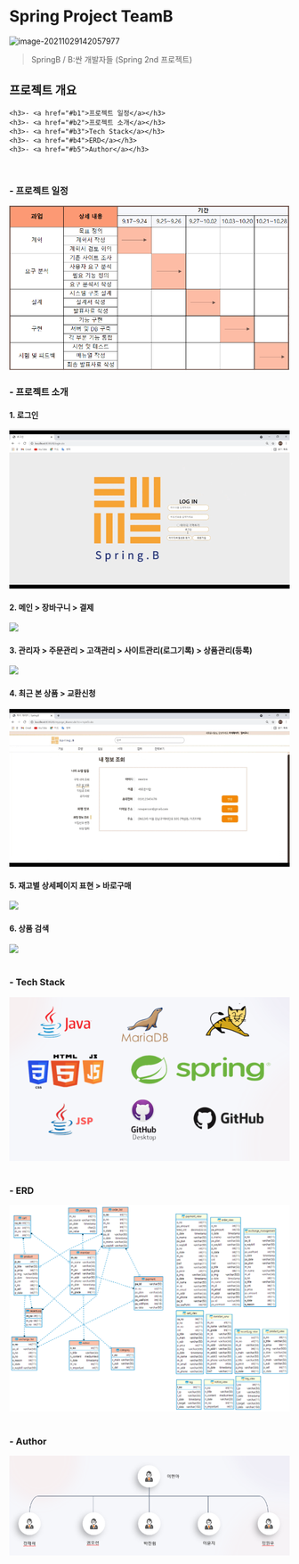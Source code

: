 # Spring Project TeamB

![image-20211029142057977](C:\Users\money\AppData\Roaming\Typora\typora-user-images\image-20211029142057977.png)

> SpringB / B:싼 개발자들 (Spring 2nd 프로젝트)

<h2>프로젝트 개요</h2>

    <h3>- <a href="#b1">프로젝트 일정</a></h3>
    <h3>- <a href="#b2">프로젝트 소개</a></h3>
    <h3>- <a href="#b3">Tech Stack</a></h3>
    <h3>- <a href="#b4">ERD</a></h3>
    <h3>- <a href="#b5">Author</a></h3>
<br>
<h3 id="b1">- 프로젝트 일정</h3>
<img src="/assets/img/SpringB_개발일정.PNG"><br>
<h3 id="b2">- 프로젝트 소개</h3>
<h4>1. 로그인</h4>
<img src="/assets/img/me01.gif"><br>
<h4>2. 메인 > 장바구니 > 결제</h4>
<img src="/assets/img/me02.gif"><br>
<h4>3. 관리자 > 주문관리 > 고객관리 > 사이트관리(로그기록) > 상품관리(등록)</h4>
<img src="/assets/img/me03.gif"><br>
<h4>4. 최근 본 상품 > 교환신청</h4>
<img src="/assets/img/me04.gif"><br>
<h4>5. 재고별 상세페이지 표현 > 바로구매</h4>
<img src="/assets/img/me05.gif"><br>
<h4>6. 상품 검색</h4>
<img src="/assets/img/Bg06.gif">
<br><br>
<h3 id="b3">- Tech Stack</h3>
<img src="/assets/img/img02.png">
<br><br>
<h3 id="b4">- ERD</h3>
<img src="/assets/img/SpringB ERD.png">
<br><br>
<h3 id="b5">- Author</h3>
<img src="/assets/img/img01.png">



